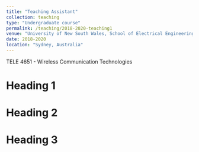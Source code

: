 ```yaml
---
title: "Teaching Assistant"
collection: teaching
type: "Undergraduate course"
permalink: /teaching/2018-2020-teaching1
venue: "University of New South Wales, School of Electrical Engineering and Telecommunications"
date: 2018-2020
location: "Sydney, Australia"
---
```


TELE 4651 -  Wireless Communication Technologies

Heading 1
======

Heading 2
======

Heading 3
======
